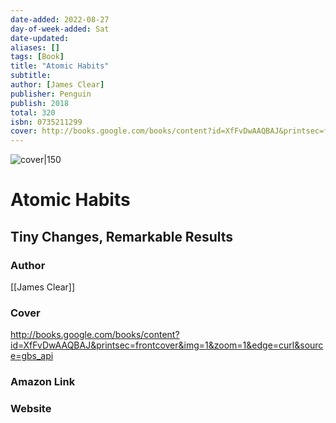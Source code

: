 ```yaml
---
date-added: 2022-08-27
day-of-week-added: Sat
date-updated: 
aliases: []
tags: [Book]
title: "Atomic Habits"
subtitle: 
author: [James Clear]
publisher: Penguin
publish: 2018
total: 320
isbn: 0735211299 
cover: http://books.google.com/books/content?id=XfFvDwAAQBAJ&printsec=frontcover&img=1&zoom=1&edge=curl&source=gbs_api
---
```


![cover|150](http://books.google.com/books/content?id=XfFvDwAAQBAJ&printsec=frontcover&img=1&zoom=1&edge=curl&source=gbs_api)
# Atomic Habits
## Tiny Changes, Remarkable Results

### Author
[[James Clear]]

### Cover
http://books.google.com/books/content?id=XfFvDwAAQBAJ&printsec=frontcover&img=1&zoom=1&edge=curl&source=gbs_api

### Amazon Link


### Website

